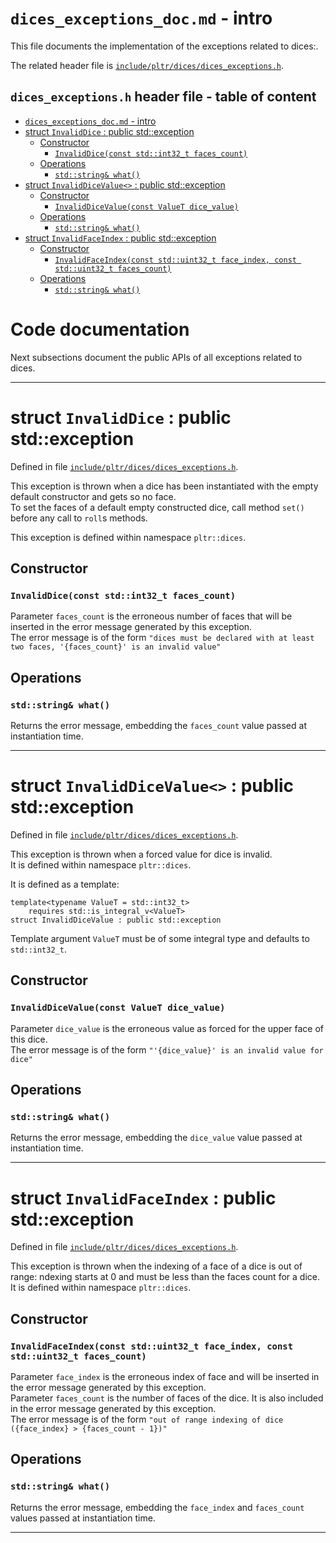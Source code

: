 # `dices_exceptions_doc.md` - intro

This file documents the implementation of the exceptions related to dices:.

The related header file is [`include/pltr/dices/dices_exceptions.h`](../../include/pltr/dices/dices_exceptions.h).


## `dices_exceptions.h` header file - table of content <!-- omit in toc -->
- [`dices_exceptions_doc.md` - intro](#dices_exceptions_docmd---intro)
- [struct `InvalidDice` : public std::exception](#struct-invaliddice--public-stdexception)
  - [Constructor](#constructor)
    - [`InvalidDice(const std::int32_t faces_count)`](#invaliddiceconst-stdint32_t-faces_count)
  - [Operations](#operations)
    - [`std::string& what()`](#stdstring-what)
- [struct `InvalidDiceValue<>` : public std::exception](#struct-invaliddicevalue--public-stdexception)
  - [Constructor](#constructor-1)
    - [`InvalidDiceValue(const ValueT dice_value)`](#invaliddicevalueconst-valuet-dice_value)
  - [Operations](#operations-1)
    - [`std::string& what()`](#stdstring-what-1)
- [struct `InvalidFaceIndex` : public std::exception](#struct-invalidfaceindex--public-stdexception)
  - [Constructor](#constructor-2)
    - [`InvalidFaceIndex(const std::uint32_t face_index, const std::uint32_t faces_count)`](#invalidfaceindexconst-stduint32_t-face_index-const-stduint32_t-faces_count)
  - [Operations](#operations-2)
    - [`std::string& what()`](#stdstring-what-2)



# Code documentation <!-- omit in toc -->
Next subsections document the public APIs of all exceptions related to dices.


---
# struct `InvalidDice` : public std::exception
Defined in file [`include/pltr/dices/dices_exceptions.h`](../../include/pltr/dices/dices_exceptions.h).

This exception is thrown when a dice has been instantiated with the empty default constructor and gets so no face.  
To set the faces of a default empty constructed dice, call method `set()` before any call to `roll`s methods.

This exception is defined within namespace `pltr::dices`.

## Constructor

### `InvalidDice(const std::int32_t faces_count)`
Parameter `faces_count` is the erroneous number of faces that will be inserted in the error message generated by this exception.  
The error message is of the form `"dices must be declared with at least two faces, '{faces_count}' is an invalid value"`

## Operations

### `std::string& what()`
Returns the error message, embedding the `faces_count` value passed at instantiation time.

---
# struct `InvalidDiceValue<>` : public std::exception
Defined in file [`include/pltr/dices/dices_exceptions.h`](../../include/pltr/dices/dices_exceptions.h).

This exception is thrown when a forced value for dice is invalid.  
It is defined within namespace `pltr::dices`.

It is defined as a template:
```
template<typename ValueT = std::int32_t>
    requires std::is_integral_v<ValueT>
struct InvalidDiceValue : public std::exception
```

Template argument `ValueT` must be of some integral type and defaults to `std::int32_t`.

## Constructor

### `InvalidDiceValue(const ValueT dice_value)`
Parameter `dice_value` is the erroneous value as forced for the upper face of this dice.  
The error message is of the form `"'{dice_value}' is an invalid value for dice"`

## Operations

### `std::string& what()`
Returns the error message, embedding the `dice_value` value passed at instantiation time.

---
# struct `InvalidFaceIndex` : public std::exception
Defined in file [`include/pltr/dices/dices_exceptions.h`](../../include/pltr/dices/dices_exceptions.h).

This exception is thrown when the indexing of a face of a dice is out of range: ndexing starts at 0 and must be less than the faces count for a dice.
It is defined within namespace `pltr::dices`.

## Constructor

### `InvalidFaceIndex(const std::uint32_t face_index, const std::uint32_t faces_count)`
Parameter `face_index` is the erroneous index of face and will be inserted in the error message generated by this exception.  
Parameter `faces_count` is the number of faces of the dice. It is also included in the error message generated by this exception.  
The error message is of the form `"out of range indexing of dice ({face_index} > {faces_count - 1})"`

## Operations

### `std::string& what()`
Returns the error message, embedding the `face_index` and `faces_count` values passed at instantiation time.

---
